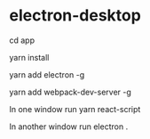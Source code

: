 # electron-desktop

 cd app
 
 yarn install

 yarn add electron -g

 yarn add webpack-dev-server -g

 In one window run   yarn react-script

 In another window run   electron .
